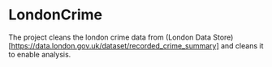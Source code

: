 # LondonCrime

The project cleans the london crime data from (London Data Store)[https://data.london.gov.uk/dataset/recorded_crime_summary] and cleans it to enable analysis.



